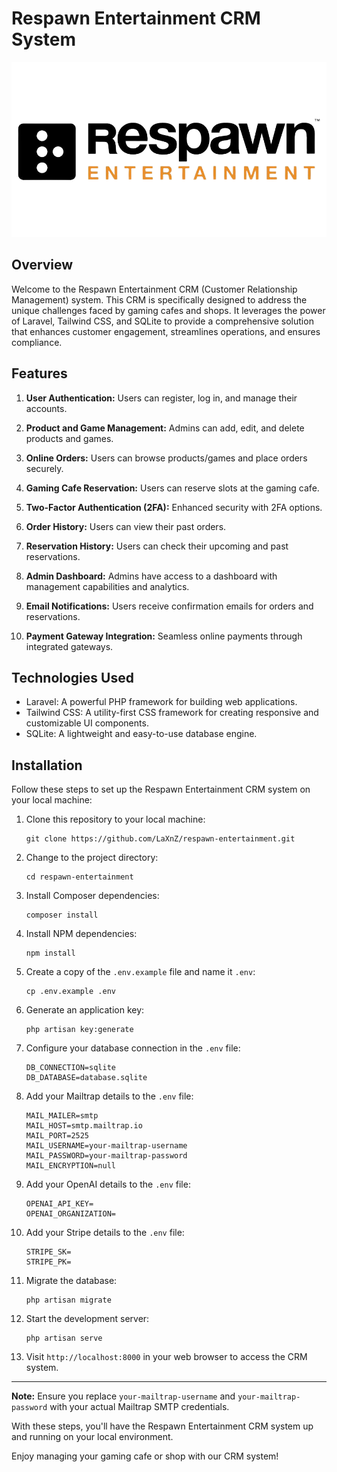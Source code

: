 # Respawn Entertainment CRM System

![Respawn Entertainment](public/assets/images/logo.png)

## Overview

Welcome to the Respawn Entertainment CRM (Customer Relationship Management) system. This CRM is specifically designed to address the unique challenges faced by gaming cafes and shops. It leverages the power of Laravel, Tailwind CSS, and SQLite to provide a comprehensive solution that enhances customer engagement, streamlines operations, and ensures compliance.

## Features

1. **User Authentication:** Users can register, log in, and manage their accounts.

2. **Product and Game Management:** Admins can add, edit, and delete products and games.

3. **Online Orders:** Users can browse products/games and place orders securely.

4. **Gaming Cafe Reservation:** Users can reserve slots at the gaming cafe.

5. **Two-Factor Authentication (2FA):** Enhanced security with 2FA options.

6. **Order History:** Users can view their past orders.

7. **Reservation History:** Users can check their upcoming and past reservations.

8. **Admin Dashboard:** Admins have access to a dashboard with management capabilities and analytics.

9. **Email Notifications:** Users receive confirmation emails for orders and reservations.

10. **Payment Gateway Integration:** Seamless online payments through integrated gateways.


## Technologies Used

- Laravel: A powerful PHP framework for building web applications.
- Tailwind CSS: A utility-first CSS framework for creating responsive and customizable UI components.
- SQLite: A lightweight and easy-to-use database engine.

## Installation

Follow these steps to set up the Respawn Entertainment CRM system on your local machine:

1. Clone this repository to your local machine:

    ```shell
    git clone https://github.com/LaXnZ/respawn-entertainment.git
    ```

2. Change to the project directory:

    ```shell
    cd respawn-entertainment
    ```

3. Install Composer dependencies:

    ```shell
    composer install
    ```

4. Install NPM dependencies:

    ```shell
    npm install
    ```

5. Create a copy of the `.env.example` file and name it `.env`:

    ```shell
    cp .env.example .env
    ```

6. Generate an application key:

    ```shell
    php artisan key:generate
    ```

7. Configure your database connection in the `.env` file:

    ```shell
    DB_CONNECTION=sqlite
    DB_DATABASE=database.sqlite
    ```

8. Add your Mailtrap details to the `.env` file:

    ```shell
    MAIL_MAILER=smtp
    MAIL_HOST=smtp.mailtrap.io
    MAIL_PORT=2525
    MAIL_USERNAME=your-mailtrap-username
    MAIL_PASSWORD=your-mailtrap-password
    MAIL_ENCRYPTION=null
    ```

9. Add your OpenAI details to the `.env` file:

    ```shell
    OPENAI_API_KEY=
    OPENAI_ORGANIZATION=
    ```

10. Add your Stripe details to the `.env` file:

    ```shell
    STRIPE_SK=
    STRIPE_PK=
    ```

11. Migrate the database:

    ```shell
    php artisan migrate
    ```

12. Start the development server:

    ```shell
    php artisan serve
    ```

13. Visit `http://localhost:8000` in your web browser to access the CRM system.

---

**Note:** Ensure you replace `your-mailtrap-username` and `your-mailtrap-password` with your actual Mailtrap SMTP credentials.

With these steps, you'll have the Respawn Entertainment CRM system up and running on your local environment.

Enjoy managing your gaming cafe or shop with our CRM system!
